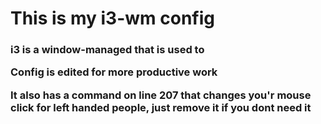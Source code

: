 <h1>This is my i3-wm config </h1>
<h3> i3 is a window-managed that is used to 
<p> Config is edited for more productive work </p>
<p> It also has a command on line 207 that changes you'r mouse click for left handed people, just remove it if you dont need it</p>
